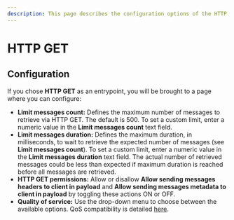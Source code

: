 ```yaml
---
description: This page describes the configuration options of the HTTP GET entrypoint
---
```


# HTTP GET

## Configuration

If you chose **HTTP GET** as an entrypoint, you will be brought to a page where you can configure:

* **Limit messages count:** Defines the maximum number of messages to retrieve via HTTP GET. The default is 500. To set a custom limit, enter a numeric value in the **Limit messages count** text field.
* **Limit messages duration:** Defines the maximum duration, in milliseconds, to wait to retrieve the expected number of messages (see **Limit messages count**). To set a custom limit, enter a numeric value in the **Limit messages duration** text field. The actual number of retrieved messages could be less than expected if maximum duration is reached before all messages are retrieved.
* **HTTP GET permissions:** Allow or disallow **Allow sending messages headers to client in payload** and **Allow sending messages metadata to client in payload** by toggling these actions ON or OFF.
* **Quality of service:** Use the drop-down menu to choose between the available options. QoS compatibility is detailed [here](../../quality-of-service.md).
